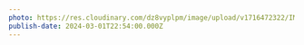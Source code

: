 ```yaml
---
photo: https://res.cloudinary.com/dz8vyplpm/image/upload/v1716472322/IMG_9154_htmlbv.jpg
publish-date: 2024-03-01T22:54:00.000Z
---
```

